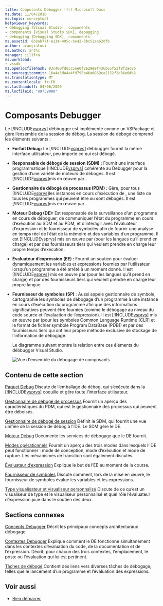```yaml
---
title: Composants Debugger (fr) Microsoft Docs
ms.date: 11/04/2016
ms.topic: conceptual
helpviewer_keywords:
- debugging [Visual Studio], components
- components [Visual Studio SDK], debugging
- debugging [Debugging SDK], components
ms.assetid: 8b8ab77f-a134-495c-be42-3bc51aa62dfb
author: acangialosi
ms.author: anthc
manager: jillfra
ms.workload:
- vssdk
ms.openlocfilehash: 03c400fd03c5ee0f2629e9f436b65f53f8f2ac8b
ms.sourcegitcommit: 16a4a5da4a4fd795b46a0869ca2152f2d36e6db2
ms.translationtype: MT
ms.contentlocale: fr-FR
ms.lasthandoff: 04/06/2020
ms.locfileid: "80739008"
---
```

# <a name="debugger-components"></a>Composants Debugger
Le [!INCLUDE[vsprvs](../../code-quality/includes/vsprvs_md.md)] débbugger est implémenté comme un VSPackage et gère l’ensemble de la session de débog. La session de débogé comprend les éléments suivants :

- **Forfait Debug:** Le [!INCLUDE[vsprvs](../../code-quality/includes/vsprvs_md.md)] débbugger fournit la même interface utilisateur, peu importe ce qui est débogé.

- **Responsable de débogé de session (SDM) :** Fournit une interface programmatique [!INCLUDE[vsprvs](../../code-quality/includes/vsprvs_md.md)] cohérente au Debugger pour la gestion d’une variété de moteurs de déboges. Il est [!INCLUDE[vsprvs](../../code-quality/includes/vsprvs_md.md)]mis en œuvre par .

- **Gestionnaire de débogé de processus (PDM) :** Gère, pour tous [!INCLUDE[vsprvs](../../code-quality/includes/vsprvs_md.md)]les instances en cours d’exécution de , une liste de tous les programmes qui peuvent être ou sont débogés. Il est [!INCLUDE[vsprvs](../../code-quality/includes/vsprvs_md.md)]mis en œuvre par .

- **Moteur Debug (DE):** Est responsable de la surveillance d’un programme en cours de déboguer, de communiquer l’état du programme en cours d’exécution au SDM et au PDM, et d’interagir avec l’évaluateur d’expression et le fournisseur de symboles afin de fournir une analyse en temps réel de l’état de la mémoire et des variables d’un programme. Il est [!INCLUDE[vsprvs](../../code-quality/includes/vsprvs_md.md)] mis en œuvre par (pour les langues qu’il prend en charge) et par des fournisseurs tiers qui veulent prendre en charge leur propre temps d’exécution.

- **Évaluateur d’expression (EE) :** Fournit un soutien pour évaluer dynamiquement les variables et expressions fournies par l’utilisateur lorsqu’un programme a été arrêté à un moment donné. Il est [!INCLUDE[vsprvs](../../code-quality/includes/vsprvs_md.md)] mis en œuvre par (pour les langues qu’il prend en charge) et par des fournisseurs tiers qui veulent prendre en charge leur propre langue.

- **Fournisseur de symboles (SP) :** Aussi appelé gestionnaire de symbole, cartographie les symboles de débogage d’un programme à une instance en cours d’exécution du programme afin que des informations significatives peuvent être fournies (comme le débogage au niveau du code source et l’évaluation de l’expression). Il est [!INCLUDE[vsprvs](../../code-quality/includes/vsprvs_md.md)] mis en œuvre par (pour les symboles Common Language Runtime [CLR] et le format de fichier symbole Program DataBase [PDB]) et par des fournisseurs tiers qui ont leur propre méthode exclusive de stockage de l’information de débogage.

  Le diagramme suivant montre la relation entre ces éléments du débbugger Visual Studio.

  ![Vue d'ensemble du débogage de composants](../../extensibility/debugger/media/dbugcompovrview.gif "DBugCompOvrview")

## <a name="in-this-section"></a>Contenu de cette section
 [Paquet Debug](../../extensibility/debugger/debug-package.md) Discute de l’emballage de débog, qui s’exécute dans la [!INCLUDE[vsprvs](../../code-quality/includes/vsprvs_md.md)] coquille et gère toute l’interface utilisateur.

 [Gestionnaire de débogé de processus](../../extensibility/debugger/process-debug-manager.md) Fournit un aperçu des caractéristiques du PDM, qui est le gestionnaire des processus qui peuvent être déboisés.

 [Gestionnaire de débogé de session](../../extensibility/debugger/session-debug-manager.md) Définit le SDM, qui fournit une vue unifiée de la session de débog à l’IDE. Le SDM gère le DE.

 [Moteur Debug](../../extensibility/debugger/debug-engine.md) Documente les services de débogage que le DE fournit.

 [Modes opérationnels](../../extensibility/debugger/operational-modes.md) Fournit un aperçu des trois modes dans lesquels l’IDE peut fonctionner : mode de conception, mode d’exécution et mode de rupture. Les mécanismes de transition sont également discutés.

 [Évaluateur d’expression](../../extensibility/debugger/expression-evaluator.md) Explique le but de l’EE au moment de la course.

 [Fournisseur de symboles](../../extensibility/debugger/symbol-provider.md) Discute comment, lors de la mise en œuvre, le fournisseur de symboles évalue les variables et les expressions.

 [Type visualisateur et visualiseur personnalisé](../../extensibility/debugger/type-visualizer-and-custom-viewer.md) Discute de ce qu’est un visualiseur de type et le visualiseur personnalisé et quel rôle l’évaluateur d’expression joue dans le soutien des deux.

## <a name="related-sections"></a>Sections connexes
 [Concepts Debugger](../../extensibility/debugger/debugger-concepts.md) Décrit les principaux concepts architecturaux débogage.

 [Contextes Debugger](../../extensibility/debugger/debugger-contexts.md) Explique comment le DE fonctionne simultanément dans les contextes d’évaluation du code, de la documentation et de l’expression. Décrit, pour chacun des trois contextes, l’emplacement, le poste ou l’évaluation qui lui est pertinent.

 [Tâches de débogé](../../extensibility/debugger/debugging-tasks.md) Contient des liens vers diverses tâches de débogage, telles que le lancement d’un programme et l’évaluation des expressions.

## <a name="see-also"></a>Voir aussi
- [Bien démarrer](../../extensibility/debugger/getting-started-with-debugger-extensibility.md)
